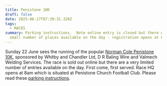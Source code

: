 ```yaml
---
title: Penistone 10K
draft: false
date: 2025-06-17T07:39:31.320Z
tags:
  - RACES
summary: Parking instructions.  Note online entry is closed but there will be a
  small number of places available on the day - registration opens at 8am.
---
```

Sunday 22 June sees the running of the popular [Norman Cole Penistone 10K](https://pfrac.co.uk/races/penistone-10k), sponsored by Whitby and Chandler Ltd, D R Baling Wire and Valmech Welding Services. The race is sold out online but there are a very limited number of entries available on the day. First come, first served. Race HQ opens at 8am which is situated at Penistone Church Football Club. Please read these [parking instructions](https://pfrac.co.uk/static/uploads/10k-car-parking.pdf).